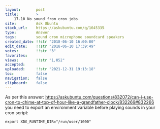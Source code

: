 ```yaml
---
layout:       post
title:        >
    17.10 No sound from cron jobs
site:         Ask Ubuntu
stack_url:    https://askubuntu.com/q/1045335
type:         Answer
tags:         sound cron microphone soundcard speakers
created_date: !!str "2018-06-10 16:00:00"
edit_date:    !!str "2018-06-10 17:39:49"
votes:        !!str "3"
favorites:    
views:        !!str "1,052"
accepted:     
uploaded:     !!str "2021-12-31 19:13:18"
toc:          false
navigation:   false
clipboard:    false
---
```


As per this answer: https://askubuntu.com/questions/832072/can-i-use-cron-to-chime-at-top-of-hour-like-a-grandfather-clock/832266#832266 you need to export an environment variable before playing sounds in your cron script:

``` 
export XDG_RUNTIME_DIR="/run/user/1000"

```
